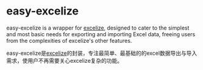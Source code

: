 # easy-excelize

easy-excelize is a wrapper for [excelize](https://github.com/qax-os/excelize), designed to cater to the simplest and most basic needs for exporting and importing Excel data, freeing users from the complexities of excelize's other features.

easy-excelize是[excelize](https://github.com/qax-os/excelize)的封装，专注最简单、最基础的的excel数据导出与导入需求，使用户不再需要关心excelize复杂的功能。
